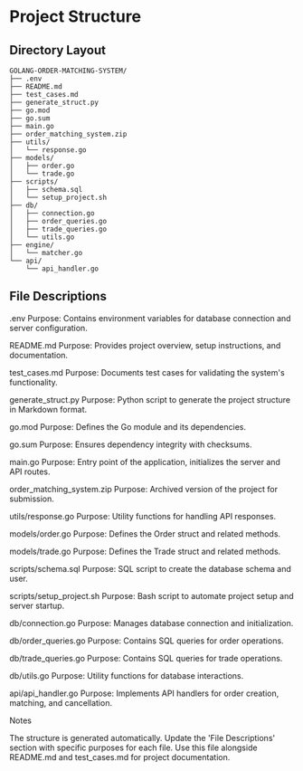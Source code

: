 # Project Structure

## Directory Layout

```
GOLANG-ORDER-MATCHING-SYSTEM/
├── .env
├── README.md
├── test_cases.md
├── generate_struct.py
├── go.mod
├── go.sum
├── main.go
├── order_matching_system.zip
├── utils/
│   └── response.go
├── models/
│   ├── order.go
│   └── trade.go
├── scripts/
│   ├── schema.sql
│   └── setup_project.sh
├── db/
│   ├── connection.go
│   ├── order_queries.go
│   ├── trade_queries.go
│   └── utils.go
├── engine/
│   └── matcher.go
└── api/
    └── api_handler.go
```

## File Descriptions

.env
Purpose: Contains environment variables for database connection and server configuration.


README.md
Purpose: Provides project overview, setup instructions, and documentation.


test_cases.md
Purpose: Documents test cases for validating the system's functionality.


generate_struct.py
Purpose: Python script to generate the project structure in Markdown format.


go.mod
Purpose: Defines the Go module and its dependencies.


go.sum
Purpose: Ensures dependency integrity with checksums.


main.go
Purpose: Entry point of the application, initializes the server and API routes.


order_matching_system.zip
Purpose: Archived version of the project for submission.


utils/response.go
Purpose: Utility functions for handling API responses.


models/order.go
Purpose: Defines the Order struct and related methods.


models/trade.go
Purpose: Defines the Trade struct and related methods.


scripts/schema.sql
Purpose: SQL script to create the database schema and user.


scripts/setup_project.sh
Purpose: Bash script to automate project setup and server startup.


db/connection.go
Purpose: Manages database connection and initialization.


db/order_queries.go
Purpose: Contains SQL queries for order operations.


db/trade_queries.go
Purpose: Contains SQL queries for trade operations.


db/utils.go
Purpose: Utility functions for database interactions.


api/api_handler.go
Purpose: Implements API handlers for order creation, matching, and cancellation.



Notes

The structure is generated automatically. Update the 'File Descriptions' section with specific purposes for each file.
Use this file alongside README.md and test_cases.md for project documentation.

